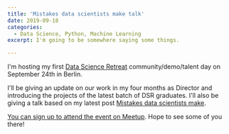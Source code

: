 ```yaml
---
title: 'Mistakes data scientists make talk'
date: 2019-09-18
categories:
  - Data Science, Python, Machine Learning
excerpt: I'm going to be somewhere saying some things.

---
```


I'm hosting my first [Data Science Retreat](https://datascienceretreat.com/) community/demo/talent day on September 24th in Berlin.

I'll be giving an update on our work in my four months as Director and introducing the projects of the latest batch of DSR graduates.  I'll also be giving a talk based on my latest post [Mistakes data scientists make](https://adgefficiency.com/mistakes-data-scientist/).

[You can sign up to attend the event on Meetup](https://www.meetup.com/Data-Science-Community-Day/).  Hope to see some of you there!
